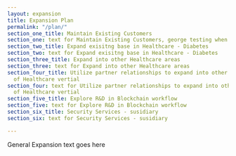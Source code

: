 ```yaml
---
layout: expansion
title: Expansion Plan
permalink: "/plan/"
section_one_title: Maintain Existing Customers
section_one: text for Maintain Existing Customers, george testing when using cms
section_two_title: Expand exisitng base in Healthcare - Diabetes
section_two: text for Expand exisitng base in Healthcare - Diabetes
section_three_title: Expand into other Healthcare areas
section_three: text for Expand into other Healthcare areas
section_four_title: Utilize partner relationships to expand into other areas outside
  of Healthcare vertial
section_four: text for Utilize partner relationships to expand into other areas outside
  of Healthcare vertial
section_five_title: Explore R&D in Blockchain workflow
section_five: text for Explore R&D in Blockchain workflow
section_six_title: Security Services - susidiary
section_six: text for Security Services - susidiary

---
```

General Expansion text goes here